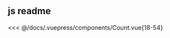 <!--
 * @Description: 
 * @Author:  
 * @Date: 2023-04-17 15:52:26
 * @LastEditTime: 2023-04-19 11:48:29
 * @LastEditors:  
-->
## js readme

<<< @/docs/.vuepress/components/Count.vue{18-54}
<Count />